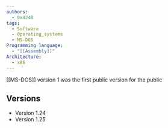 ```yaml
---
authors: 
  - 0x4248
tags:
  - Software
  - Operating_systems
  - MS-DOS
Programming language:
  - "[[Assembly]]"
Architecture:
  - x86
---
```

[[MS-DOS]] version 1 was the first public version for the public

## Versions
- Version 1.24
- Version 1.25